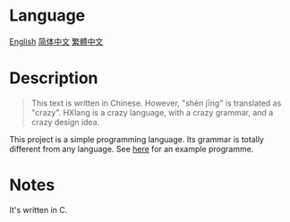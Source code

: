 # Language

[English](README.md) [简体中文](README.SC.md) [繁體中文](README.TC.md)

# Description

> This text is written in Chinese. However, "shén jīng" is translated as "crazy".
> HXlang is a crazy language, with a crazy grammar, and a crazy design idea. 

This project is a simple programming language. 
Its grammar is totally different from any language. 
See [here](demo.x) for an example programme. 

# Notes

It's written in C. 